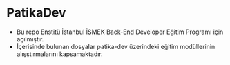 # PatikaDev
- Bu repo Enstitü İstanbul İSMEK Back-End Developer Eğitim Programı için açılmıştır.
- İçerisinde bulunan dosyalar patika-dev üzerindeki eğitim modüllerinin alışştırmalarını kapsamaktadır.
